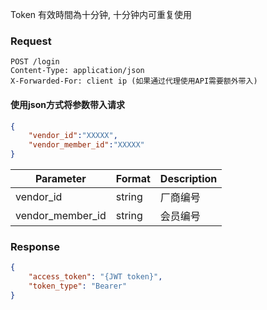 Token 有效時間為十分钟﻿, 十分钟内可重复使用

### Request
```http request
POST /login
Content-Type: application/json
X-Forwarded-For: client ip (如果通过代理使用API需要额外带入)
```
#### **使用json方式将参数带入请求**

```json
{
    "vendor_id":"XXXXX",
    "vendor_member_id":"XXXXX"
}
```
| Parameter | Format | Description |
| ------ | ------ | ------ |
| vendor_id | string | 厂商编号 |
| vendor_member_id | string | 会员编号 |

### Response
```json
{
    "access_token": "{JWT token}",
    "token_type": "Bearer"
}
```